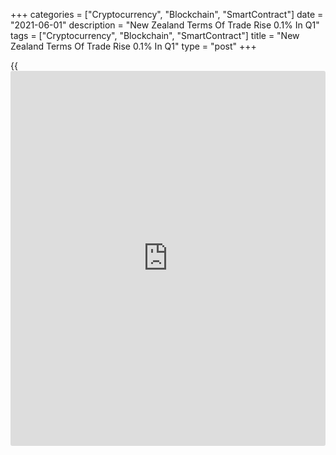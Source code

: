 +++
categories = ["Cryptocurrency", "Blockchain", "SmartContract"]
date = "2021-06-01"
description = "New Zealand Terms Of Trade Rise 0.1% In Q1"
tags = ["Cryptocurrency", "Blockchain", "SmartContract"]
title = "New Zealand Terms Of Trade Rise 0.1% In Q1"
type = "post"
+++

{{<iframe id="large-banner" src="https://www.bounty.group/#slide=5.0" width="100%" height="600" scrolling="no" style="border: 0px solid rgb(216, 221, 230); border-radius: 3px;">}}

The [terms](https://www.fintechee.com/terms/) of trade in New Zealand were up 0.1 percent on quarter in the
first three months of 2021, Statistics New Zealand said on Wednesday.

That beat expectations for a decline of 0.1 percent following the 1.3
percent increase in the previous three months.

Export prices were down 0.8 percent on quarter, well shy of forecasts
for an increase of 0.6 percent following the 0.4 percent drop in the
three months prior.

Import prices also sank 0.8 percent on quarter versus forecasts for an
increase of 0.6 percent after sliding 1.7 percent in the previous
quarter.

On a yearly basis, [terms](https://www.fintechee.com/terms/) of trade fell 0.9 percent, export prices sank
7.2 percent and import prices lost 6.3 percent.

For comments and feedback [contact](https://www.playgroundfx.com/contact/): editorial@rtt[news](https://www.letsplayfx.com/blog/forex-news-website/).com

[Economic News][1]

 **What parts of the world are seeing the best (and worst) economic
performances lately? Click[here][2] to check out our [Econ Scorecard][2]
and find out! See up-to-the-moment [ranking](https://www.playgroundfx.com/blog/crypto-exchange-ranking/)s for the best and worst
performers in [GDP][2], [unemployment rate][3], [inflation][4] and much
more.**

   1. www.rtt[news](https://www.letsplayfx.com/blog/forex-news-website/).com/Content/EconomicNews.aspx
   2. www.rtt[news](https://www.letsplayfx.com/blog/forex-news-website/).com/economic-scorecard/world-rank/GDP/highest-performance.aspx
   3. www.rtt[news](https://www.letsplayfx.com/blog/forex-news-website/).com/economic-scorecard/world-rank/unemployment-rate/lowest-performance.aspx
   4. www.rtt[news](https://www.letsplayfx.com/blog/forex-news-website/).com/economic-scorecard/world-rank/CPI/highest-performance.aspx